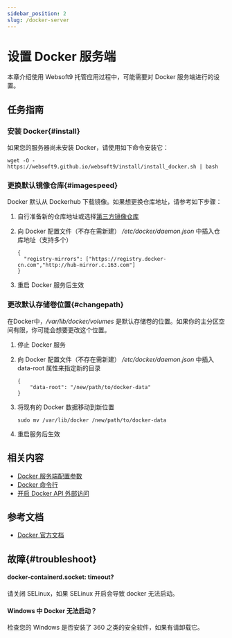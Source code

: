 ```yaml
---
sidebar_position: 2
slug: /docker-server
---
```


# 设置 Docker 服务端

本章介绍使用 Websoft9 托管应用过程中，可能需要对 Docker 服务端进行的设置。   

## 任务指南


### 安装 Docker{#install}

如果您的服务器尚未安装 Docker，请使用如下命令安装它：

```
wget -O - https://websoft9.github.io/websoft9/install/install_docker.sh | bash
```

### 更换默认镜像仓库{#imagespeed}

Docker 默认从 Dockerhub 下载镜像。如果想更换仓库地址，请参考如下步骤：

1. 自行准备新的仓库地址或选择[第三方镜像仓库](./imagehub)


2. 向 Docker 配置文件（不存在需新建） */etc/docker/daemon.json* 中插入仓库地址（支持多个）
    ```
    {
      "registry-mirrors": ["https://registry.docker-cn.com","http://hub-mirror.c.163.com"]
    }
    ```

3. 重启 Docker 服务后生效

### 更改默认存储卷位置{#changepath}

在Docker中，*/var/lib/docker/volumes* 是默认存储卷的位置。如果你的主分区空间有限，你可能会想要更改这个位置。

1. 停止 Docker 服务

2. 向 Docker 配置文件（不存在需新建） */etc/docker/daemon.json* 中插入 data-root 属性来指定新的目录
    ```
    {
        "data-root": "/new/path/to/docker-data"
    }
    ```
3. 将现有的 Docker 数据移动到新位置
   ```
   sudo mv /var/lib/docker /new/path/to/docker-data
   ```

4. 重启服务后生效

## 相关内容

- [Docker 服务端配置参数](./parameter#path)
- [Docker 命令行](./parameter#cmd)
- [开启 Docker API 外部访问](https://docs.docker.com/reference/cli/dockerd/#daemon-socket-option)

## 参考文档

- [Docker 官方文档](https://docs.docker.com/)

## 故障{#troubleshoot}

#### docker-containerd.socket: timeout?

请关闭 SELinux，如果 SELinux 开启会导致 docker 无法启动。  

#### Windows 中 Docker 无法启动？

检查您的 Windows 是否安装了 360 之类的安全软件，如果有请卸载它。  


